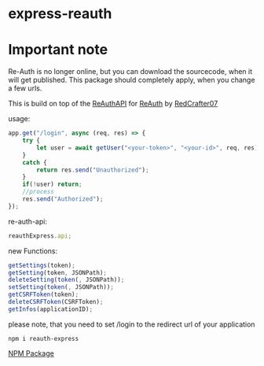 # express-reauth

# Important note
Re-Auth is no longer online, but you can download the sourcecode, when it will get published. This package should completely apply, when you change a few urls.


This is build on top of the [ReAuthAPI](https://github.com/RedCrafter07/Re-Auth-API) for [ReAuth](https://auth.redcrafter07.de/) by [RedCrafter07](https://github.com/RedCrafter07/)

usage:
```javascript
app.get("/login", async (req, res) => {
    try {
        let user = await getUser("<your-token>", "<your-id>", req, res);
    }
    catch {
        return res.send("Unauthorized");
    }
    if(!user) return;
    //process
    res.send("Authorized");
});
```

re-auth-api:
```js
reauthExpress.api;
```

new Functions:
```js
getSettings(token);
getSetting(token, JSONPath);
deleteSetting(token(, JSONPath));
setSetting(token(, JSONPath));
getCSRFToken(token);
deleteCSRFToken(CSRFToken);
getInfos(applicationID);
```

please note, that you need to set /login to the redirect url of your application

```
npm i reauth-express
```

[NPM Package](https://www.npmjs.com/package/reauth-express)
